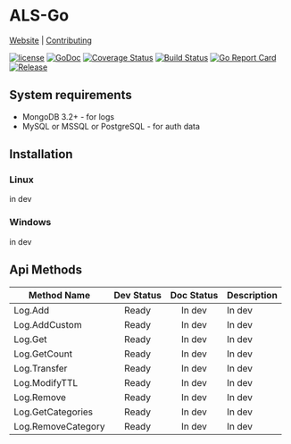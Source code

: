 # ALS-Go
[Website](https://www.riftbit.com) | [Contributing](https://www.riftbit.com/How-to-Contribute)

[![license](https://img.shields.io/github/license/riftbit/ALS-Go.svg)](LICENSE)
[![GoDoc](http://img.shields.io/badge/go-documentation-blue.svg?style=flat-square)](https://godoc.org/github.com/riftbit/ALS-Go)
[![Coverage Status](https://coveralls.io/repos/github/riftbit/ALS-Go/badge.svg?branch=master)](https://coveralls.io/github/riftbit/ALS-Go?branch=master)
[![Build Status](https://travis-ci.org/riftbit/ALS-Go.svg?branch=master)](https://travis-ci.org/riftbit/ALS-Go)
[![Go Report Card](https://goreportcard.com/badge/github.com/riftbit/ALS-Go)](https://goreportcard.com/report/github.com/riftbit/ALS-Go)
[![Release](https://img.shields.io/badge/release-v2.4.0-blue.svg?style=flat)](https://github.com/riftbit/ALS-Go/releases)

## System requirements 
- MongoDB 3.2+ - for logs
- MySQL or MSSQL or PostgreSQL - for auth data

## Installation
### Linux
in dev

### Windows
in dev

## Api Methods

| Method Name           | Dev Status | Doc Status | Description |
|-----------------------|:----------:|:----------:|-------------|
| Log.Add               |    Ready   |   In dev   |    In dev   |
| Log.AddCustom         |    Ready   |   In dev   |    In dev   |
| Log.Get               |    Ready   |   In dev   |    In dev   |
| Log.GetCount          |    Ready   |   In dev   |    In dev   |
| Log.Transfer          |    Ready   |   In dev   |    In dev   |
| Log.ModifyTTL         |    Ready   |   In dev   |    In dev   |
| Log.Remove            |    Ready   |   In dev   |    In dev   |
| Log.GetCategories     |    Ready   |   In dev   |    In dev   |
| Log.RemoveCategory    |    Ready   |   In dev   |    In dev   |
